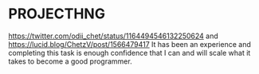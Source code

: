 # PROJECTHNG
https://twitter.com/odii_chet/status/1164494546132250624 and https://lucid.blog/ChetzV/post/1566479417 It has been an experience and completing this task is enough confidence that I can and will scale what it takes to become a good programmer.

